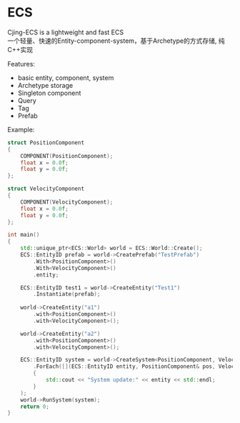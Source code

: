 # ECS
Cjing-ECS is a lightweight and fast ECS  
一个轻量、快速的Entity-component-system，基于Archetype的方式存储, 纯C++实现
  
Features:  
* basic entity, component, system
* Archetype storage 
* Singleton component
* Query
* Tag
* Prefab
  
 Example:  
```cpp
struct PositionComponent
{
    COMPONENT(PositionComponent);
    float x = 0.0f;
    float y = 0.0f;
};

struct VelocityComponent
{
    COMPONENT(VelocityComponent);
    float x = 0.0f;
    float y = 0.0f;
};

int main()
{
    std::unique_ptr<ECS::World> world = ECS::World::Create();
    ECS::EntityID prefab = world->CreatePrefab("TestPrefab")
        .With<PositionComponent>()
        .With<VelocityComponent>()
        .entity;

    ECS::EntityID test1 = world->CreateEntity("Test1")
        .Instantiate(prefab);
    
    world->CreateEntity("a1")
        .with<PositionComponent>()
        .with<VelocityComponent>();

    world->CreateEntity("a2")
        .with<PositionComponent>()
        .with<VelocityComponent>();

    ECS::EntityID system = world->CreateSystem<PositionComponent, VelocityComponent>()
        .ForEach([](ECS::EntityID entity, PositionComponent& pos, VelocityComponent& vel)
        {
            std::cout << "System update:" << entity << std::endl;
        }
    );
    world->RunSystem(system);
    return 0;
}
```
